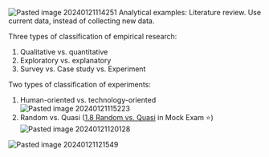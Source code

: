 ![Pasted image 20240121114251](Pasted%20image%2020240121114251.png)
Analytical examples: Literature review. Use current data, instead of collecting new data.

Three types of classification of empirical research:
1. Qualitative vs. quantitative
2. Exploratory vs. explanatory
3. Survey vs. Case study vs. Experiment

Two types of classification of experiments:
1. Human-oriented vs. technology-oriented![Pasted image 20240121115223](Pasted%20image%2020240121115223.png)
2. Random vs. Quasi ([1.8 Random vs. Quasi](1.8%20Random%20vs.%20Quasi.md) in Mock Exam ⭐)![Pasted image 20240121120128](Pasted%20image%2020240121120128.png)

![Pasted image 20240121121549](Pasted%20image%2020240121121549.png)